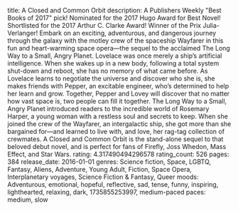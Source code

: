 title: A Closed and Common Orbit
description: A Publishers Weekly "Best Books of 2017" pick! Nominated for the 2017 Hugo Award for Best Novel! Shortlisted for the 2017 Arthur C. Clarke Award! Winner of the Prix Julia-Verlanger! Embark on an exciting, adventurous, and dangerous journey through the galaxy with the motley crew of the spaceship Wayfarer in this fun and heart-warming space opera—the sequel to the acclaimed The Long Way to a Small, Angry Planet. Lovelace was once merely a ship’s artificial intelligence. When she wakes up in a new body, following a total system shut-down and reboot, she has no memory of what came before. As Lovelace learns to negotiate the universe and discover who she is, she makes friends with Pepper, an excitable engineer, who’s determined to help her learn and grow. Together, Pepper and Lovey will discover that no matter how vast space is, two people can fill it together. The Long Way to a Small, Angry Planet introduced readers to the incredible world of Rosemary Harper, a young woman with a restless soul and secrets to keep. When she joined the crew of the Wayfarer, an intergalactic ship, she got more than she bargained for—and learned to live with, and love, her rag-tag collection of crewmates. A Closed and Common Orbit is the stand-alone sequel to that beloved debut novel, and is perfect for fans of Firefly, Joss Whedon, Mass Effect, and Star Wars.
rating: 4.317490494296578
rating_count: 526
pages: 384
release_date: 2016-01-01
genres: Science fiction, Space, LGBTQ, Fantasy, Aliens, Adventure, Young Adult, Fiction, Space Opera, Interplanetary voyages, Science Fiction & Fantasy, Queer
moods: Adventurous, emotional, hopeful, reflective, sad, tense, funny, inspiring, lighthearted, relaxing, dark, 1735855253997, medium-paced
paces: medium, slow